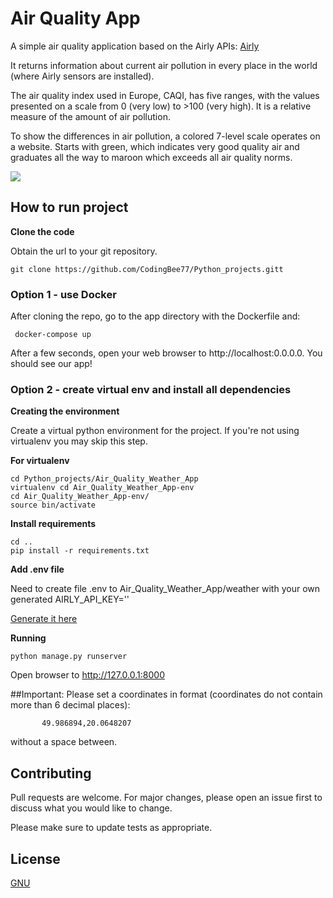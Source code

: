 # Air Quality App

A simple air quality application based on the Airly APIs:
[Airly](https://airly.org/pl/)

It returns information about current air pollution in every place
in the world (where Airly sensors are installed). 


The air quality index used in Europe, CAQI, has five ranges,
with the values presented on a scale from 0 (very low) to >100 (very high). 
It is a relative measure of the amount of air pollution.

To show the differences in air pollution, a colored 7-level scale 
operates on a website. Starts with green,
which indicates very good quality air and graduates all the way
to maroon which exceeds all air quality norms.


![](Air_quality_weather_app.gif)


## How to run project


**Clone the code**

Obtain the url to your git repository.

```
git clone https://github.com/CodingBee77/Python_projects.gitt
```

### Option 1 - use Docker

After cloning the repo, go to the app directory with the Dockerfile and:

```
 docker-compose up
```

After a few seconds, open your web browser to http://localhost:0.0.0.0. 
You should see our app!


### Option 2 - create virtual env and install all dependencies

**Creating the environment**

Create a virtual python environment for the project. If you're not using virtualenv you may skip this step.


**For virtualenv**


```
cd Python_projects/Air_Quality_Weather_App
virtualenv cd Air_Quality_Weather_App-env
cd Air_Quality_Weather_App-env/
source bin/activate
```

**Install requirements**

```
cd ..
pip install -r requirements.txt
```

**Add .env file**
 
Need to create file .env to Air_Quality_Weather_App/weather
with your own generated AIRLY_API_KEY=''

[Generate it here](https://developer.airly.org/docs)

**Running**

```
python manage.py runserver
```

Open browser to http://127.0.0.1:8000



##Important:
Please set a coordinates in format (coordinates do not contain more than 6 decimal places):

           49.986894,20.0648207

without a space between.

## Contributing
Pull requests are welcome. For major changes, please open an issue first to discuss what you would like to change.

Please make sure to update tests as appropriate.

## License
[GNU](https://www.gnu.org/licenses/gpl-3.0.html)